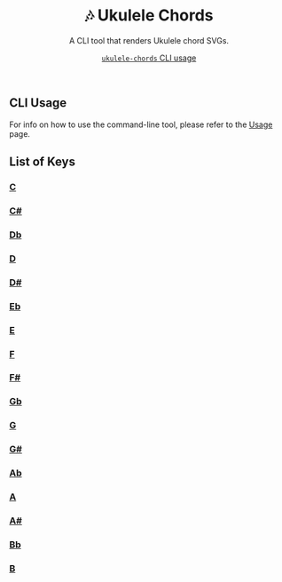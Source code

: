 <div align="center">
	<h1>🎶 Ukulele Chords</h1>
	<p>A CLI tool that renders Ukulele chord SVGs.</p>
	<p>
    	<a href="https://github.com/Capevace/ukulele-chords/blob/main/docs/usage.md"><code>ukulele-chords</code> CLI usage</a>
	</p>
</div>
<br>

## CLI Usage
For info on how to use the command-line tool, please refer to the [Usage](usage.md) page.

## List of Keys
### [C](docs/chords/C.md)

### [C#](docs/chords/C#.md)

### [Db](docs/chords/Db.md)

### [D](docs/chords/D.md)

### [D#](docs/chords/D#.md)

### [Eb](docs/chords/Eb.md)

### [E](docs/chords/E.md)

### [F](docs/chords/F.md)

### [F#](docs/chords/F#.md)

### [Gb](docs/chords/Gb.md)

### [G](docs/chords/G.md)

### [G#](docs/chords/G#.md)

### [Ab](docs/chords/Ab.md)

### [A](docs/chords/A.md)

### [A#](docs/chords/A#.md)

### [Bb](docs/chords/Bb.md)

### [B](docs/chords/B.md)


